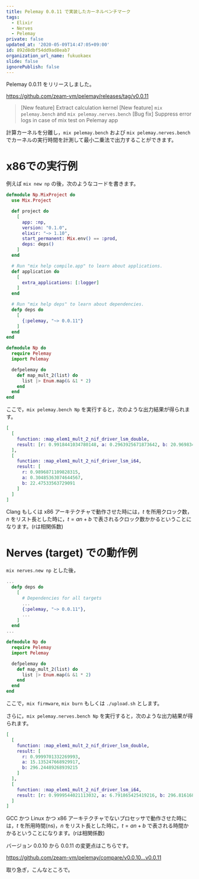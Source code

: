 ```yaml
---
title: Pelemay 0.0.11 で実装したカーネルベンチマーク
tags:
  - Elixir
  - Nerves
  - Pelemay
private: false
updated_at: '2020-05-09T14:47:05+09:00'
id: 892d8dbf54dd9ad8eab7
organization_url_name: fukuokaex
slide: false
ignorePublish: false
---
```

Pelemay 0.0.11 をリリースしました。

https://github.com/zeam-vm/pelemay/releases/tag/v0.0.11

> [New feature] Extract calculation kernel
> [New feature] `mix pelemay.bench` and `mix pelemay.nerves.bench`
> [Bug fix] Suppress error logs in case of mix test on Pelemay app

計算カーネルを分離し，`mix pelemay.bench` および `mix pelemay.nerves.bench` でカーネルの実行時間を計測して最小二乗法で出力することができます。

# x86での実行例

例えば `mix new np` の後，次のようなコードを書きます。

```elixir:mix.exs
defmodule Np.MixProject do
  use Mix.Project

  def project do
    [
      app: :np,
      version: "0.1.0",
      elixir: "~> 1.10",
      start_permanent: Mix.env() == :prod,
      deps: deps()
    ]
  end

  # Run "mix help compile.app" to learn about applications.
  def application do
    [
      extra_applications: [:logger]
    ]
  end

  # Run "mix help deps" to learn about dependencies.
  defp deps do
    [
      {:pelemay, "~> 0.0.11"}
    ]
  end
end
```

```elixir:lib/np.ex
defmodule Np do
  require Pelemay
  import Pelemay

  defpelemay do
    def map_mult_2(list) do
      list |> Enum.map(& &1 * 2)
    end
  end
end
```

ここで，`mix pelemay.bench Np` を実行すると，次のような出力結果が得られます。

```elixir
[
  [
    function: :map_elem1_mult_2_nif_driver_lsm_double,
    result: [r: 0.9918441034780148, a: 0.2963925671873642, b: 20.96983422139911]
  ],
  [
    function: :map_elem1_mult_2_nif_driver_lsm_i64,
    result: [
      r: 0.9896871109828315,
      a: 0.30485363074644567,
      b: 22.47533563729091
    ]
  ]
]
```

Clang もしくは x86 アーキテクチャで動作させた時には，$t$ を所用クロック数，$n$ をリスト長とした時に，$t = an + b$ で表されるクロック数かかるということになります。(rは相関係数)

# Nerves (target) での動作例

`mix nerves.new np` とした後，


```elixir:mix.exs
...
  defp deps do
    [
      # Dependencies for all targets
      ...
      {:pelemay, "~> 0.0.11"},
      ...
    ]
  end
...
```


```elixir:lib/np.ex
defmodule Np do
  require Pelemay
  import Pelemay

  defpelemay do
    def map_mult_2(list) do
      list |> Enum.map(& &1 * 2)
    end
  end
end
```

ここで，`mix firmware`, `mix burn` もしくは `./upload.sh` とします。

さらに，`mix pelemay.nerves.bench Np` を実行すると，次のような出力結果が得られます。

```elixir
[
  [
    function: :map_elem1_mult_2_nif_driver_lsm_double,
    result: [
      r: 0.9999701332269993,
      a: 15.135247668929917,
      b: 296.24489268939215
    ]
  ],
  [
    function: :map_elem1_mult_2_nif_driver_lsm_i64,
    result: [r: 0.9999544021113032, a: 6.791865425419216, b: 296.8161688166135]
  ]
]
```

GCC かつ Linux かつ x86 アーキテクチャでないプロセッサで動作させた時には，$t$ を所用時間(ns)，$n$ をリスト長とした時に，$t = an + b$ で表される時間かかるということになります。(rは相関係数)

バージョン 0.0.10 から 0.0.11 の変更点はこちらです。

https://github.com/zeam-vm/pelemay/compare/v0.0.10...v0.0.11

取り急ぎ，こんなところで。
